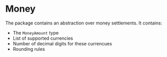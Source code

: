 # Money

The package contains an abstraction over money settlements. It contains: 
* The `MoneyAmount` type
* List of supported currencies
* Number of decimal digits for these currencues
* Rounding rules
